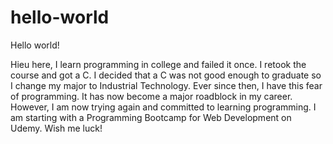 # hello-world

Hello world!

Hieu here, I learn programming in college and failed it once. I retook the course and got a C. 
I decided that a C was not good enough to graduate so I change my major to Industrial Technology.
Ever since then, I have this fear of programming. It has now become a major roadblock in my career.
However, I am now trying again and committed to learning programming. I am starting with a Programming
Bootcamp for Web Development on Udemy. Wish me luck! 

